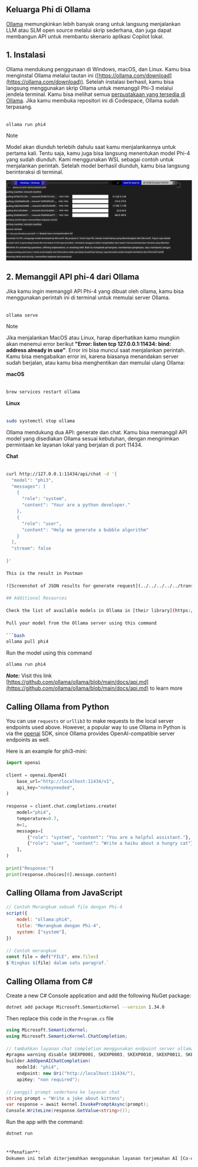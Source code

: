 <!--
CO_OP_TRANSLATOR_METADATA:
{
  "original_hash": "0b38834693bb497f96bf53f0d941f9a1",
  "translation_date": "2025-07-16T19:17:40+00:00",
  "source_file": "md/01.Introduction/02/04.Ollama.md",
  "language_code": "id"
}
-->
## Keluarga Phi di Ollama


[Ollama](https://ollama.com) memungkinkan lebih banyak orang untuk langsung menjalankan LLM atau SLM open source melalui skrip sederhana, dan juga dapat membangun API untuk membantu skenario aplikasi Copilot lokal.

## **1. Instalasi**

Ollama mendukung penggunaan di Windows, macOS, dan Linux. Kamu bisa menginstal Ollama melalui tautan ini ([https://ollama.com/download](https://ollama.com/download)). Setelah instalasi berhasil, kamu bisa langsung menggunakan skrip Ollama untuk memanggil Phi-3 melalui jendela terminal. Kamu bisa melihat semua [perpustakaan yang tersedia di Ollama](https://ollama.com/library). Jika kamu membuka repositori ini di Codespace, Ollama sudah terpasang.

```bash

ollama run phi4

```

> [!NOTE]
> Model akan diunduh terlebih dahulu saat kamu menjalankannya untuk pertama kali. Tentu saja, kamu juga bisa langsung menentukan model Phi-4 yang sudah diunduh. Kami menggunakan WSL sebagai contoh untuk menjalankan perintah. Setelah model berhasil diunduh, kamu bisa langsung berinteraksi di terminal.

![run](../../../../../translated_images/ollama_run.e9755172b162b381359f8dc8ad0eb1499e13266d833afaf29c47e928d6d7abc5.id.png)

## **2. Memanggil API phi-4 dari Ollama**

Jika kamu ingin memanggil API Phi-4 yang dibuat oleh ollama, kamu bisa menggunakan perintah ini di terminal untuk memulai server Ollama.

```bash

ollama serve

```

> [!NOTE]
> Jika menjalankan MacOS atau Linux, harap diperhatikan kamu mungkin akan menemui error berikut **"Error: listen tcp 127.0.0.1:11434: bind: address already in use"**. Error ini bisa muncul saat menjalankan perintah. Kamu bisa mengabaikan error ini, karena biasanya menandakan server sudah berjalan, atau kamu bisa menghentikan dan memulai ulang Ollama:

**macOS**

```bash

brew services restart ollama

```

**Linux**

```bash

sudo systemctl stop ollama

```

Ollama mendukung dua API: generate dan chat. Kamu bisa memanggil API model yang disediakan Ollama sesuai kebutuhan, dengan mengirimkan permintaan ke layanan lokal yang berjalan di port 11434.

**Chat**

```bash

curl http://127.0.0.1:11434/api/chat -d '{
  "model": "phi3",
  "messages": [
    {
      "role": "system",
      "content": "Your are a python developer."
    },
    {
      "role": "user",
      "content": "Help me generate a bubble algorithm"
    }
  ],
  "stream": false
  
}'

This is the result in Postman

![Screenshot of JSON results for generate request](../../../../../translated_images/ollama_gen.bda5d4e715366cc9c1cae2956e30bfd55b07b22ca782ef69e680100a9a1fd563.id.png)

## Additional Resources

Check the list of available models in Ollama in [their library](https://ollama.com/library).

Pull your model from the Ollama server using this command

```bash
ollama pull phi4
```

Run the model using this command

```bash
ollama run phi4
```

***Note:*** Visit this link [https://github.com/ollama/ollama/blob/main/docs/api.md](https://github.com/ollama/ollama/blob/main/docs/api.md) to learn more

## Calling Ollama from Python

You can use `requests` or `urllib3` to make requests to the local server endpoints used above. However, a popular way to use Ollama in Python is via the [openai](https://pypi.org/project/openai/) SDK, since Ollama provides OpenAI-compatible server endpoints as well.

Here is an example for phi3-mini:

```python
import openai

client = openai.OpenAI(
    base_url="http://localhost:11434/v1",
    api_key="nokeyneeded",
)

response = client.chat.completions.create(
    model="phi4",
    temperature=0.7,
    n=1,
    messages=[
        {"role": "system", "content": "You are a helpful assistant."},
        {"role": "user", "content": "Write a haiku about a hungry cat"},
    ],
)

print("Response:")
print(response.choices[0].message.content)
```

## Calling Ollama from JavaScript 

```javascript
// Contoh Merangkum sebuah file dengan Phi-4
script({
    model: "ollama:phi4",
    title: "Merangkum dengan Phi-4",
    system: ["system"],
})

// Contoh merangkum
const file = def("FILE", env.files)
$`Ringkas ${file} dalam satu paragraf.`
```

## Calling Ollama from C#

Create a new C# Console application and add the following NuGet package:

```bash
dotnet add package Microsoft.SemanticKernel --version 1.34.0
```

Then replace this code in the `Program.cs` file

```csharp
using Microsoft.SemanticKernel;
using Microsoft.SemanticKernel.ChatCompletion;

// tambahkan layanan chat completion menggunakan endpoint server ollama lokal
#pragma warning disable SKEXP0001, SKEXP0003, SKEXP0010, SKEXP0011, SKEXP0050, SKEXP0052
builder.AddOpenAIChatCompletion(
    modelId: "phi4",
    endpoint: new Uri("http://localhost:11434/"),
    apiKey: "non required");

// panggil prompt sederhana ke layanan chat
string prompt = "Write a joke about kittens";
var response = await kernel.InvokePromptAsync(prompt);
Console.WriteLine(response.GetValue<string>());
```

Run the app with the command:

```bash
dotnet run


**Penafian**:  
Dokumen ini telah diterjemahkan menggunakan layanan terjemahan AI [Co-op Translator](https://github.com/Azure/co-op-translator). Meskipun kami berupaya untuk mencapai akurasi, harap diperhatikan bahwa terjemahan otomatis mungkin mengandung kesalahan atau ketidakakuratan. Dokumen asli dalam bahasa aslinya harus dianggap sebagai sumber yang sahih. Untuk informasi penting, disarankan menggunakan terjemahan profesional oleh manusia. Kami tidak bertanggung jawab atas kesalahpahaman atau penafsiran yang keliru yang timbul dari penggunaan terjemahan ini.